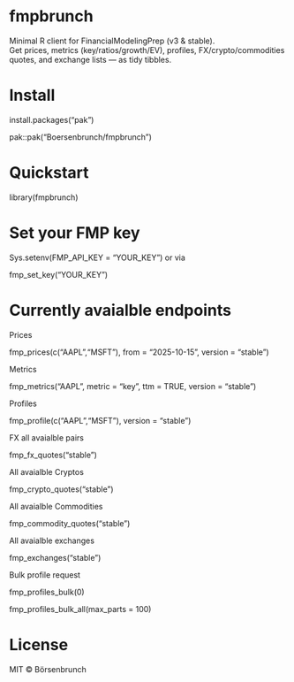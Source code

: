 
# fmpbrunch

Minimal R client for FinancialModelingPrep (v3 & stable).  
Get prices, metrics (key/ratios/growth/EV), profiles,
FX/crypto/commodities quotes, and exchange lists — as tidy tibbles.

# Install

install.packages(“pak”)

pak::pak(“Boersenbrunch/fmpbrunch”)

# Quickstart

library(fmpbrunch)

# Set your FMP key

Sys.setenv(FMP_API_KEY = “YOUR_KEY”) or via

fmp_set_key(“YOUR_KEY”)

# Currently avaialble endpoints

Prices

fmp_prices(c(“AAPL”,“MSFT”), from = “2025-10-15”, version = “stable”)

Metrics

fmp_metrics(“AAPL”, metric = “key”, ttm = TRUE, version = “stable”)

Profiles

fmp_profile(c(“AAPL”,“MSFT”), version = “stable”)

FX all avaialble pairs

fmp_fx_quotes(“stable”)

All avaialble Cryptos

fmp_crypto_quotes(“stable”)

All avaialble Commodities

fmp_commodity_quotes(“stable”)

All avaialble exchanges

fmp_exchanges(“stable”)

Bulk profile request

fmp_profiles_bulk(0)

fmp_profiles_bulk_all(max_parts = 100)

# License

MIT © Börsenbrunch
